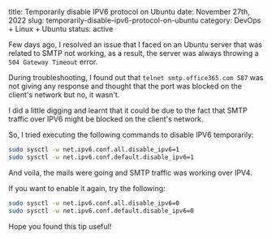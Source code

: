 title: Temporarily disable IPV6 protocol on Ubuntu
date: November 27th, 2022
slug: temporarily-disable-ipv6-protocol-on-ubuntu
category: DevOps + Linux + Ubuntu
status: active

Few days ago, I resolved an issue that I faced on an Ubuntu server that was related to SMTP not working, as a result, the server was always throwing a `504 Gateway Timeout` error.

During troubleshooting, I found out that `telnet smtp.office365.com 587` was not giving any response and thought that the port was blocked on the client's network but no, it wasn't.

I did a little digging and learnt that it could be due to the fact that SMTP traffic over IPV6 might be blocked on the client's network.

So, I tried executing the following commands to disable IPV6 temporarily:

```bash
sudo sysctl -w net.ipv6.conf.all.disable_ipv6=1
sudo sysctl -w net.ipv6.conf.default.disable_ipv6=1
```

And voila, the mails were going and SMTP traffic was working over IPV4.

If you want to enable it again, try the following:

```bash
sudo sysctl -w net.ipv6.conf.all.disable_ipv6=0
sudo sysctl -w net.ipv6.conf.default.disable_ipv6=0
```

Hope you found this tip useful!
